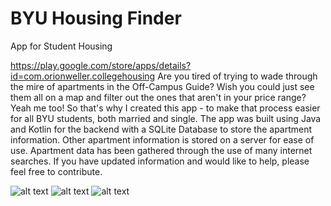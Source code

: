 # BYU Housing Finder
App for Student Housing

https://play.google.com/store/apps/details?id=com.orionweller.collegehousing
 Are you tired of trying to wade through the mire of apartments in the Off-Campus Guide? Wish you could just see them all on a map and filter out the ones that aren't in your price range? Yeah me too! So that's why I created this app - to make that process easier for all BYU students, both married and single.
 The app was built using Java and Kotlin for the backend with a SQLite Database to store the apartment information.  Other apartment information is stored on a server for ease of use.  Apartment data has been gathered through the use of many internet searches.  If you have updated information and would like to help, please feel free to contribute.
 
 
 ![alt text](https://lh3.googleusercontent.com/yA3KzaXKI0urU4W33EP_V76rIiMAersAPVYCy-L_OJPhRVXQZD9ZjuatgE9DjP8MVw=w1536-h723-rw)
 ![alt text](https://lh3.googleusercontent.com/ufSG8oY_BITgHIz1R8sCcQmkYislYl6lUWOhSJ5wnzYGxXWt6bu6N7Q8HA4tWVygRzo=w720-h310-rw)
 ![alt text](https://lh3.googleusercontent.com/G-d5XC2w5MCbM5oGhQrUK6vZKdLHkPmxz3anMrA_XwcJmR9S2SRO3Zmf3fCT4Y4rbag=w720-h310-rw)
